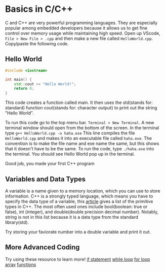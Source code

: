 # Basics in C/C++
C and C++ are very powerful programming languages. They are especially popular among embedded developers because it allows us to get fine control over memory usage while maintaining high speed. Open up VScode, `File > New File > .cpp` and then make a new file called `HelloWorld.cpp`. Copy/paste the following code.

## Hello World
```c++
#include <iostream>

int main() {
    std::cout << "Hello World!";
    return 0;
}
```


This code creates a function called main. It then uses the std(stands for: standard) function cout(stands for: character output) to print out the string "Hello World".  
  
To run this code go to the top menu bar. `Terminal > New Terminal`. A new terminal window should open from the bottom of the screen. In the terminal type `g++ HelloWorld.cpp -o haha.exe` This line compiles the file `HelloWorld.cpp` and makes it into an executable file called `haha.exe`. The convention is to make the file name and exe name the same, but this shows that it doesn't have to be the same. To run the code, type `./haha.exe` into the terminal. You should see Hello World pop up in the terminal.

Good job, you made your first C++ program

## Variables and Data Types 
A variable is a name given to a memory location, which you can use to store information. C++ is a strongly typed language, which means you have to specify the data type of a variable, this [article](https://www.tutorialspoint.com/cplusplus/cpp_data_types.htm) gives a list of the primitive types in C++. The most often used ones include bool(boolean: true or false), int (integer), and double(double precision decimal number). Notably, string is not in this list because it is a data type from the standard library(std).

Try storing your faviorate number into a double variable and print it out.

## More Advanced Coding
Try using these resource to learn more!
[if statement](https://www.programiz.com/cpp-programming/if-else)
[while loop](https://www.w3schools.com/cpp/cpp_while_loop.asp)
[for loop](https://www.w3schools.com/cpp/cpp_for_loop.asp)
[array](https://www.w3schools.com/cpp/cpp_arrays.asp)
[functions](https://www.w3schools.com/cpp/cpp_functions.asp)



